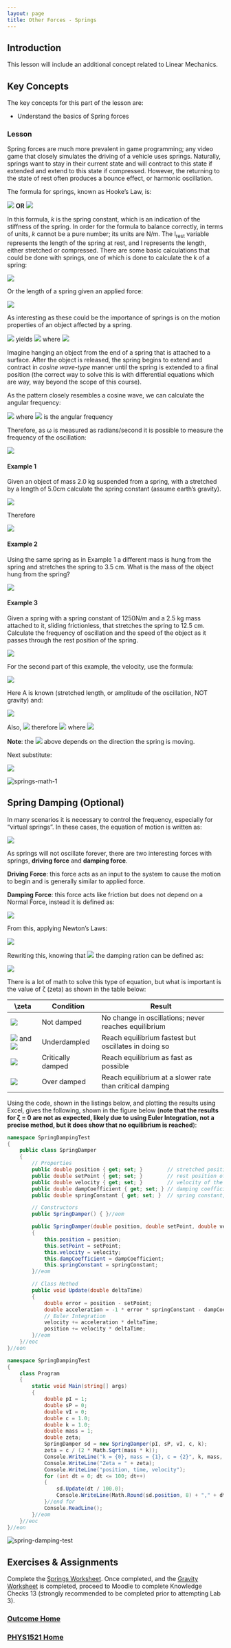 ```yaml
---
layout: page
title: Other Forces - Springs
---
```

## Introduction
This lesson will include an additional concept related to Linear Mechanics.

## Key Concepts
The key concepts for this part of the lesson are:
* Understand the basics of Spring forces

### Lesson
Spring forces are much more prevalent in game programming; any video game that closely simulates the driving of a vehicle uses springs. Naturally, springs want to stay in their current state and will contract to this state if extended and extend to this state if compressed. However, the returning to the state of rest often produces a bounce effect, or harmonic oscillation.

The formula for springs, known as Hooke’s Law, is:

<img src="https://latex.codecogs.com/svg.latex?\large&space;F_r=k(l_{rest}-l)"/> **OR** <img src="https://latex.codecogs.com/svg.latex?\large&space;F=-kx"/>

In this formula, _k_ is the spring constant, which is an indication of the stiffness of the spring. In order for the formula to balance correctly, in terms of units, _k_ cannot be a pure number; its units are N/m. The l<sub>rest</sub> variable represents the length of the spring at rest, and l represents the length, either stretched or compressed. There are some basic calculations that could be done with springs, one of which is done to calculate the k of a spring:

<img src="https://latex.codecogs.com/svg.latex?\large&space;k=\frac{F_r}{l_{rest}-l}"/>

Or the length of a spring given an applied force:

<img src="https://latex.codecogs.com/svg.latex?\large&space;l=l_{rest}-\left(\frac{F_r}{k}\right)"/>

As interesting as these could be the importance of springs is on the motion properties of an object affected by a spring.

<img src="https://latex.codecogs.com/svg.latex?\large&space;F_r=k(l_{rest}-l)"/> yields <img src="https://latex.codecogs.com/svg.latex?\large&space;A(t)=-Kx(t)"/> where <img src="https://latex.codecogs.com/svg.latex?\large&space;K=\frac{k}{m}"/>

Imagine hanging an object from the end of a spring that is attached to a surface. After the object is released, the spring begins to extend and contract in _cosine wave-type_ manner until the spring is extended to a final position (the correct way to solve this is with differential equations which are way, way beyond the scope of this course).

As the pattern closely resembles a cosine wave, we can calculate the angular frequency:

<img src="https://latex.codecogs.com/svg.latex?\large&space;\omega=\sqrt{K}=\sqrt{\frac{k}{m}}"/> where <img src="https://latex.codecogs.com/svg.latex?\large&space;\sqrt{K}"/> is the angular frequency

Therefore, as ω is measured as radians/second it is possible to measure the frequency of the oscillation:

<img src="https://latex.codecogs.com/svg.latex?\large&space;Freq=\frac{\omega}{2\pi}=\frac{\sqrt{K}}{2\pi}=\frac{1}{2\pi}\left(\sqrt{\frac{k}{m}}\right)"/>

#### Example 1
Given an object of mass 2.0 kg suspended from a spring, with a stretched by a length of 5.0cm calculate the spring constant (assume earth’s gravity).

<img src="https://latex.codecogs.com/svg.latex?\large&space;F=mA=-k\Delta{x}"/>

Therefore

<img src="https://latex.codecogs.com/svg.latex?\large&space;k=\frac{-mA}{\Delta{x}}=\frac{-(2)(-9.81)}{0.05}=392.4N/m"/>

#### Example 2
Using the same spring as in Example 1 a different mass is hung from the spring and stretches the spring to 3.5 cm. What is the mass of the object hung from the spring?

<img src="https://latex.codecogs.com/svg.latex?\large&space;m=\frac{-k\Delta{x}}{A}=\frac{-(392.4)(0.035)}{-9.81}=1.4kg"/>

#### Example 3
Given a spring with a spring constant of 1250N/m and a 2.5 kg mass attached to it, sliding frictionless, that stretches the spring to 12.5 cm. Calculate the frequency of oscillation and the speed of the object as it passes through the rest position of the spring.

<img src="https://latex.codecogs.com/svg.latex?\large&space;Freq=\left(\frac{1}{2\pi}\right)\left(\sqrt{\frac{k}{m}}\right)=\left(\frac{1}{2\pi}\right)\left(\sqrt{\frac{1250}{2.5}}\right)\approx{3.5588Hz}"/>

For the second part of this example, the velocity, use the formula:

<img src="https://latex.codecogs.com/svg.latex?\large&space;v(t)=-A\omega{sin(\omega{t}+\theta_o)}"/>

Here A is known (stretched length, or amplitude of the oscillation, NOT gravity) and:

<img src="https://latex.codecogs.com/svg.latex?\large&space;\omega=2\pi{Freq}=\left(\sqrt{\frac{1250}{2.5}}\right)\approx{22.3607rad/s}"/>

Also, <img src="https://latex.codecogs.com/svg.latex?\large&space;sin(\omega{t}+\theta_o)=\pm{1}"/> therefore <img src="https://latex.codecogs.com/svg.latex?\large&space;v(t)=-A\omega"/> where <img src="https://latex.codecogs.com/svg.latex?\large&space;A=\vert{l_{rest}-l}\vert"/>

**Note**: the <img src="https://latex.codecogs.com/svg.latex?\large&space;-A"/> above depends on the direction the spring is moving.

Next substitute:

<img src="https://latex.codecogs.com/svg.latex?\large&space;v(t)=-A\omega=(1.25)\left(\sqrt{\frac{1250}{2.5}}\right)\approx{27.9508m/s}"/>

![springs-math-1](files/springs-math-1.jpg)

## Spring Damping (Optional)
In many scenarios it is necessary to control the frequency, especially for “virtual springs”. In these cases, the equation of motion is written as:

<img src="https://latex.codecogs.com/svg.latex?\large&space;x(t)=Acos(2\pi{Ft}+\theta_o)"/>

As springs will not oscillate forever, there are two interesting forces with springs, **driving force** and **damping force**.

**Driving Force**: this force acts as an input to the system to cause the motion to begin and is generally similar to applied force.

**Damping Force**: this force acts like friction but does not depend on a Normal Force, instead it is defined as:

<img src="https://latex.codecogs.com/svg.latex?\large&space;F_d=-c\dot{x}"/>

From this, applying Newton’s Laws:

<img src="https://latex.codecogs.com/svg.latex?\large&space;\ddot{x}=\frac{F_{net}}{m}=-\frac{k}{m}x-\frac{c}{m}\dot{x}"/>

Rewriting this, knowing that <img src="https://latex.codecogs.com/svg.latex?\large&space;\omega=\sqrt{\frac{k}{m}}"/> the damping ration can be defined as:

<img src="https://latex.codecogs.com/svg.latex?\large&space;\zeta=\frac{c}{2\sqrt{mk}}=\frac{c}{2m\omega_o}"/>

There is a lot of math to solve this type of equation, but what is important is the value of ζ (zeta) as shown in the table below:

\zeta | Condition | Result
------|-----------|-------
<img src="https://latex.codecogs.com/svg.latex?\large&space;= 0"/> | Not damped | No change in oscillations; never reaches equilibrium
<img src="https://latex.codecogs.com/svg.latex?\large&space;>0"/> and <img src="https://latex.codecogs.com/svg.latex?\large&space;<1"/> | Underdampled | Reach equilibrium fastest but oscillates in doing so
<img src="https://latex.codecogs.com/svg.latex?\large&space;= 1"/> | Critically damped | Reach equilibrium as fast as possible
<img src="https://latex.codecogs.com/svg.latex?\large&space;>1"/> | Over damped | Reach equilibrium at a slower rate than critical damping

Using the code, shown in the listings below, and plotting the results using Excel, gives the following, shown in the figure below (**note that the results for ζ = 0 are not as expected, likely due to using Euler Integration, not a precise method, but it does show that no equilibrium is reached**):

```csharp
namespace SpringDampingTest
{
    public class SpringDamper
    {
        // Properties
        public double position { get; set; }        // stretched position of the spring
        public double setPoint { get; set; }        // rest position of the spring
        public double velocity { get; set; }        // velocity of the spring
        public double dampCoefficient { get; set; } // damping coefficient
        public double springConstant { get; set; }  // spring constant, k

        // Constructors
        public SpringDamper() { }//eom

        public SpringDamper(double position, double setPoint, double velocity, double dampCoefficient, double springConstant)
        {
            this.position = position;
            this.setPoint = setPoint;
            this.velocity = velocity;
            this.dampCoefficient = dampCoefficient;
            this.springConstant = springConstant;
        }//eom

        // Class Method
        public void Update(double deltaTime)
        {
            double error = position - setPoint;
            double acceleration = -1 * error * springConstant - dampCoefficient * velocity;
            // Euler Integration
            velocity += acceleration * deltaTime;
            position += velocity * deltaTime;
        }//eom
    }//eoc
}//eon
```

```csharp
namespace SpringDampingTest
{
    class Program
    {
        static void Main(string[] args)
        {
            double pI = 1;
            double sP = 0;
            double vI = 0;
            double c = 1.0;
            double k = 1.0;
            double mass = 1;
            double zeta;
            SpringDamper sd = new SpringDamper(pI, sP, vI, c, k);
            zeta = c / (2 * Math.Sqrt(mass * k));
            Console.WriteLine("k = {0}, mass = {1}, c = {2}", k, mass, c);
            Console.WriteLine("Zeta = " + zeta);
            Console.WriteLine("position, time, velocity");
            for (int dt = 0; dt <= 100; dt++)
            {
                sd.Update(dt / 100.0);
                Console.WriteLine(Math.Round(sd.position, 8) + "," + dt / 100.0 + "," + Math.Round(sd.velocity, 8));
            }//end for
            Console.ReadLine();
        }//eom
    }//eoc
}//eon
```

![spring-damping-test](files/spring-damping-test.jpg)

## Exercises & Assignments
Complete the [Springs Worksheet](springs-worksheet.md). Once completed, and the [Gravity Worksheet](gravity-worksheet.md) is completed, proceed to Moodle to complete Knowledge Checks 13 (strongly recommended to be completed prior to attempting Lab 3).

### [Outcome Home](outcome3.md)
### [PHYS1521 Home](../)

